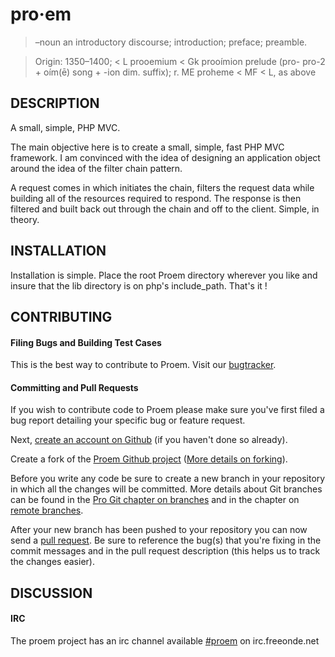 # pro·em

> –noun
> an introductory discourse; introduction; preface; preamble.

> Origin:
> 1350–1400; < L prooemium < Gk prooímion prelude (pro- pro-2 + oím(ē) song + -ion dim. suffix);
> r. ME proheme < MF < L, as above

## DESCRIPTION

A small, simple, PHP MVC.

The main objective here is to create a small, simple, fast PHP MVC framework. I am convinced
with the idea of designing an application object around the idea of the filter chain pattern.

A request comes in which initiates the chain, filters the request data while building all of
the resources required to respond. The response is then filtered and built back out through
the chain and off to the client. Simple, in theory.

## INSTALLATION

Installation is simple. Place the root Proem directory wherever you like and insure that the
lib directory is on php's include_path. That's it !

## CONTRIBUTING

#### Filing Bugs and Building Test Cases

This is the best way to contribute to Proem. Visit our [bugtracker](http://github.com/trq/proem/tickets).

#### Committing and Pull Requests

If you wish to contribute code to Proem please make sure you've first filed a bug report detailing your specific bug or feature request.

Next, [create an account on Github](https://github.com/signup/free) (if you haven't done so already).

Create a fork of the [Proem Github project](http://github.com/trq/proem) ([More details on forking](http://help.github.com/forking/)).

Before you write any code be sure to create a new branch in your repository in which all the changes will be committed. More details about Git branches can be found in the [Pro Git chapter on branches](http://progit.org/book/ch3-1.html) and in the chapter on [remote branches](http://progit.org/book/ch3-5.html).

After your new branch has been pushed to your repository you can now send a [pull request](http://help.github.com/pull-requests/). Be sure to reference the bug(s) that you're fixing in the commit messages and in the pull request description (this helps us to track the changes easier).

## DISCUSSION

#### IRC

The proem project has an irc channel available [#proem](http://webchat.freenode.net/?channels=jquery-dev) on irc.freeonde.net

